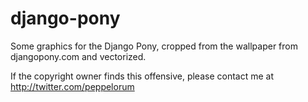 django-pony
===========

Some graphics for the Django Pony, cropped from the wallpaper from djangopony.com and vectorized.

If the copyright owner finds this offensive, please contact me at http://twitter.com/peppelorum
